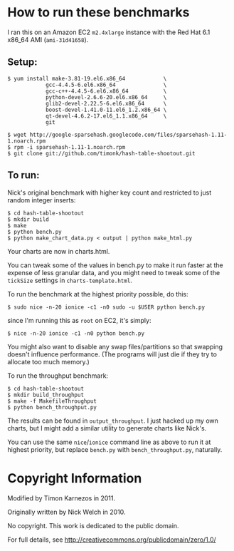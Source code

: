 How to run these benchmarks
===========================

I ran this on an Amazon EC2 `m2.4xlarge` instance with the Red Hat 6.1 x86\_64 AMI (`ami-31d41658`).

Setup:
------

    $ yum install make-3.81-19.el6.x86_64            \
                gcc-4.4.5-6.el6.x86_64               \
                gcc-c++-4.4.5-6.el6.x86_64           \
                python-devel-2.6.6-20.el6.x86_64     \
                glib2-devel-2.22.5-6.el6.x86_64      \
                boost-devel-1.41.0-11.el6_1.2.x86_64 \
                qt-devel-4.6.2-17.el6_1.1.x86_64     \
                git

    $ wget http://google-sparsehash.googlecode.com/files/sparsehash-1.11-1.noarch.rpm
    $ rpm -i sparsehash-1.11-1.noarch.rpm
    $ git clone git://github.com/timonk/hash-table-shootout.git

To run:
-------

Nick's original benchmark with higher key count and restricted to just random integer inserts:

    $ cd hash-table-shootout
    $ mkdir build
    $ make
    $ python bench.py
    $ python make_chart_data.py < output | python make_html.py

Your charts are now in charts.html.

You can tweak some of the values in bench.py to make it run faster at the
expense of less granular data, and you might need to tweak some of the `tickSize`
settings in `charts-template.html`.

To run the benchmark at the highest priority possible, do this:

    $ sudo nice -n-20 ionice -c1 -n0 sudo -u $USER python bench.py

since I'm running this as `root` on EC2, it's simply:

    $ nice -n-20 ionice -c1 -n0 python bench.py

You might also want to disable any swap files/partitions so that swapping
doesn't influence performance.  (The programs will just die if they try to
allocate too much memory.)

To run the throughput benchmark:

    $ cd hash-table-shootout
    $ mkdir build_throughput
    $ make -f MakefileThroughput
    $ python bench_throughput.py

The results can be found in `output_throughput`. I just hacked up my own charts, but I might add a similar utility to generate charts like Nick's.

You can use the same `nice`/`ionice` command line as above to run it at highest priority, but replace `bench.py` with `bench_throughput.py`, naturally.

Copyright Information
=====================

Modified by Timon Karnezos in 2011.

Originally written by Nick Welch in 2010.

No copyright.  This work is dedicated to the public domain.

For full details, see http://creativecommons.org/publicdomain/zero/1.0/
